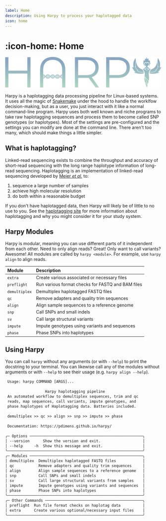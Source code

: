 ```yaml
---
label: Home
description: Using Harpy to process your haplotagged data
icon: home
---
```


# :icon-home: Home

![](static/logo.png)

Harpy is a haplotagging data processing pipeline for Linux-based systems. It uses all the 
magic of [Snakemake](https://snakemake.readthedocs.io/en/stable/) under the hood to handle 
the worklfow decision-making, but as a user, you just interact with it like a normal command-line 
program. Harpy uses both well known and niche programs to take raw haplotagging sequences and process
them to become called SNP genotypes (or haplotypes). Most of the settings are pre-configured and the settings you
can modify are done at the command line. There aren't too many, which should make things a little simpler. 

## What is haplotagging?
Linked-read sequencing exists to combine the throughput and accuracy of short-read
sequencing with the long range haplotype information of long-read sequencing.
Haplotagging is an implementation of linked-read sequencing developed by
[Meier _et al._](https://doi.org/10.1073/pnas.2015005118) to:

1. sequence a large number of samples
2. achieve high molecular resolution
3. do both within a reasonable budget

If you don't have haplotagged data, then Harpy will likely be of little to no use to you. See the [haplotagging site](https://www.fml.tuebingen.mpg.de/9418/haplotagging)
for more information about haplotagging and why you might consider it for your study system.


## Harpy Modules
Harpy is modular, meaning you can use different parts of it independent from each other. Need to only align reads?
Great! Only want to call variants? Awesome! All modules are called by `harpy <module>`. For example, use `harpy align` to align reads.

| Module        | Description                                   |
|:--------------|:----------------------------------------------|
| `extra`       | Create various associated or necessary files  |
| `preflight`   | Run various format checks for FASTQ and BAM files |
| `demultiplex` | Demultiplex haplotagged FASTQ files           |
| `qc`        | Remove adapters and quality trim sequences    |
| `align`       | Align sample sequences to a reference genome  |
| `snp`          | Call SNPs and small indels                   |
| `sv`          | Call large structural variants                |
| `impute`      | Impute genotypes using variants and sequences |
| `phase`       | Phase SNPs into haplotypes                    |


## Using Harpy
You can call `harpy` without any arguments (or with `--help`) to print the docstring to your terminal. You can likewise call any of the modules without arguments or with `--help` to see their usage  (e.g. `harpy align --help`).
``` harpy --help                                                      
 Usage: harpy COMMAND [ARGS]...                     
                                                              
                  Harpy haplotagging pipeline                  
 An automated workflow to demultiplex sequences, trim and qc   
 reads, map sequences, call variants, impute genotypes, and    
 phase haplotypes of Haplotagging data. Batteries included.    
                                                               
 demultiplex >> qc >> align >> snp >> impute >> phase          
                                                               
 Documentation: https://pdimens.github.io/harpy/               
                                                               
╭─ Options ───────────────────────────────────────────────────╮
│ --version      Show the version and exit.                   │
│ --help     -h  Show this message and exit.                  │
╰─────────────────────────────────────────────────────────────╯
╭─ Modules ───────────────────────────────────────────────────╮
│ demultiplex  Demultiplex haplotagged FASTQ files            │
│ qc           Remove adapters and quality trim sequences     │
│ align        Align sample sequences to a reference genome   │
│ snp          Call SNPs and small indels                     │
│ sv           Call large structural variants from samples    │
│ impute       Impute genotypes using variants and sequences  │
│ phase        Phase SNPs into haplotypes                     │
╰─────────────────────────────────────────────────────────────╯
╭─ Other Commands ────────────────────────────────────────────╮
│ preflight  Run file format checks on haplotag data          │
│ extra      Create various optional/necessary input files    │
╰─────────────────────────────────────────────────────────────╯
```
